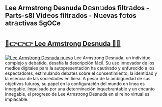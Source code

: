## Lee Armstrong Desnuda D𝚎sn𝚞dos filtr𝚊dos - Parts-s8I Vid𝚎os filtr𝚊dos - N𝚞evas f𝚘tos atr𝚊ctivas 5gOCe

# <h2><a href="http://mb83i4.tromn.icu/?c=Lee+Armstrong+Desnuda">🔗👉👉👉 Lee Armstrong Desnuda 🔗🔗</a></h2>

[![Lee Armstrong Desnuda nuevo](https://i.imgur.com/pEAQMta.gif)](http://mb83i4.tromn.icu/?c=Lee+Armstrong+Desnuda)
Lee Armstrong Desnuda, un individuo complejo y debatido, desafía la descripción fácil. Su uso innovador de los medios digitales para la autopresentación ha cautivado y enfurecido a los espectadores, estimulando debates sobre el consentimiento, la identidad y la esencia de las sociedades en línea. A pesar de la ambigüedad de sus objetivos futuros, su papel en la configuración del mundo en línea es innegable. Impulsado por una determinación inquebrantable y un encanto innegable, el progreso de Lee Armstrong Desnuda en el reino virtual es implacable.

